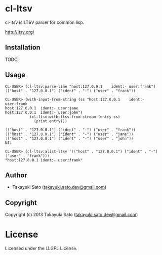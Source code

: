 # cl-ltsv

cl-ltsv is LTSV parser for common lisp.

http://ltsv.org/

## Installation

TODO

## Usage

```
CL-USER> (cl-ltsv:parse-line "host:127.0.0.1	ident:-	user:frank")
(("host" . "127.0.0.1") ("ident" . "-") ("user" . "frank"))

CL-USER> (with-input-from-string (ss "host:127.0.0.1	ident:-	user:frank
host:127.0.0.1	ident:-	user:jane
host:127.0.0.1	ident:-	user:john")
           (cl-ltsv:with-ltsv-from-stream (entry ss)
             (print entry)))

(("host" . "127.0.0.1") ("ident" . "-") ("user" . "frank")) 
(("host" . "127.0.0.1") ("ident" . "-") ("user" . "jane")) 
(("host" . "127.0.0.1") ("ident" . "-") ("user" . "john")) 
NIL

CL-USER> (cl-ltsv:alist-ltsv '(("host" . "127.0.0.1") ("ident" . "-") ("user" . "frank")))
"host:127.0.0.1	ident:-	user:frank"
```

## Author

* Takayuki Sato (takayuki.sato.dev@gmail.com)

## Copyright

Copyright (c) 2013 Takayuki Sato (takayuki.sato.dev@gmail.com)

# License

Licensed under the LLGPL License.

